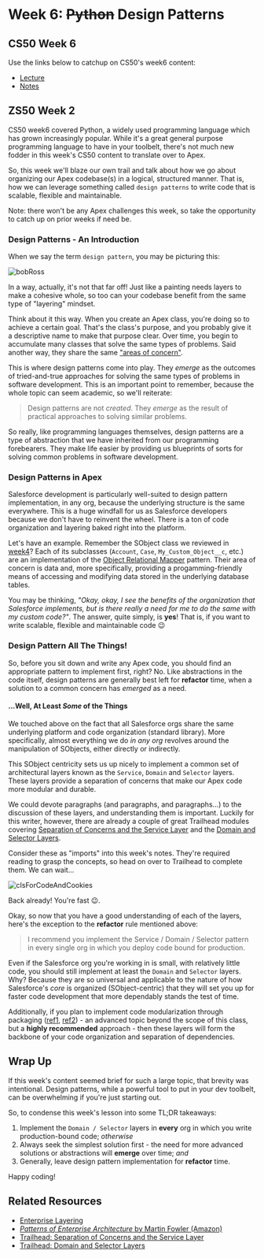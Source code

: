 # Week 6: ~~Python~~ Design Patterns

## CS50 Week 6
Use the links below to catchup on CS50's week6 content: 

- [Lecture](https://www.youtube.com/watch?v=mvlTSMUNQN4)
- [Notes](https://cs50.harvard.edu/college/weeks/6/notes/)

## ZS50 Week 2

CS50 week6 covered Python, a widely used programming language which has grown increasingly popular. While it's a great general purpose programming language to have in your toolbelt, there's not much new fodder in this week's CS50 content to translate over to Apex.

So, this week we'll blaze our own trail and talk about how we go about organizing our Apex codebase(s) in a logical, structured manner. That is, how we can leverage something called `design patterns` to write code that is scalable, flexible and maintainable. 

Note: there won't be any Apex challenges this week, so take the opportunity to catch up on prior weeks if need be. 

### Design Patterns - An Introduction

When we say the term `design pattern`, you may be picturing this: 

![bobRoss](https://media.giphy.com/media/AbPNdmgk6TJK/giphy.gif)

In a way, actually, it's not that far off! Just like a painting needs layers to make a cohesive whole, so too can your codebase benefit from the same type of "layering" mindset. 

Think about it this way. When you create an Apex class, you're doing so to achieve a certain goal. That's the class's purpose, and you probably give it a descriptive name to make that purpose clear. Over time, you begin to accumulate many classes that solve the same types of problems. Said another way, they share the same ["areas of concern"](https://en.wikipedia.org/wiki/Separation_of_concerns). 

This is where design patterns come into play. They *emerge* as the outcomes of tried-and-true approaches for solving the same types of problems in software development. This is an important point to remember, because the whole topic can seem academic, so we'll reiterate: 

> Design patterns are not *created*. They *emerge* as the result of practical approaches to solving similar problems. 

So really, like programming languages themselves, design patterns are a type of abstraction that we have inherited from our programming forebearers. They make life easier by providing us blueprints of sorts for solving common problems in software development. 

### Design Patterns in Apex

Salesforce development is particularly well-suited to design pattern implementation, in any org, because the underlying structure is the same everywhere. This is a huge windfall for us as Salesforce developers because we don't have to reinvent the wheel. There is a ton of code organization and layering baked right into the platform.

Let's have an example. Remember the SObject class we reviewed in [week4](./week4.md)? Each of its subclasses (`Account`, `Case`, `My_Custom_Object__c`, etc.) are an implementation of the [Object Relational Mapper](https://en.wikipedia.org/wiki/Object-relational_mapping) pattern. Their area of concern is data and, more specifically, providing a progamming-friendly means of accessing and modifying data stored in the underlying database tables. 

You may be thinking, *"Okay, okay, I see the benefits of the organization that Salesforce implements, but is there really a need for me to do the same with my custom code?"*. The answer, quite simply, is **yes**! That is, if you want to write scalable, flexible and maintainable code 😉

### Design Pattern All The Things!

So, before you sit down and write any Apex code, you should find an appropriate pattern to implement first, right? No. Like abstractions in the code itself, design patterns are generally best left for **refactor** time, when a solution to a common concern has *emerged* as a need. 

#### ...Well, At Least *Some* of the Things

We touched above on the fact that all Salesforce orgs share the same underlying platform and code organization (standard library). More specifically, almost everything we do *in any org* revolves around the manipulation of SObjects, either directly or indirectly. 

This SObject centricity sets us up nicely to implement a common set of architectural layers known as the `Service`, `Domain` and `Selector` layers. These layers provide a separation of concerns that make our Apex code more modular and durable. 

We could devote paragraphs (and paragraphs, and paragraphs...) to the discussion of these layers, and understanding them is important. Luckily for this writer, however, there are already a couple of great Trailhead modules covering [Separation of Concerns and the Service Layer](https://trailhead.salesforce.com/en/content/learn/modules/apex_patterns_sl) and the [Domain and Selector Layers](https://trailhead.salesforce.com/en/content/learn/modules/apex_patterns_dsl). 

Consider these as "imports" into this week's notes. They're required reading to grasp the concepts, so head on over to Trailhead to complete them. We can wait...

![cIsForCodeAndCookies](https://media.giphy.com/media/o5oLImoQgGsKY/giphy.gif)

Back already! You're fast 😉. 

Okay, so now that you have a good understanding of each of the layers, here's the exception to the **refactor** rule mentioned above: 

> I recommend you implement the Service / Domain / Selector pattern in every single org in which you deploy code bound for production. 

Even if the Salesforce org you're working in is small, with relatively little code, you should still implement at least the `Domain` and `Selector` layers. Why? Because they are so universal and applicable to the nature of how Salesforce's *core* is organized (SObject-centric) that they will set you up for faster code development that more dependably stands the test of time. 

Additionally, if you plan to implement code modularization through packaging ([ref1](https://trailhead.salesforce.com/en/content/learn/modules/unlocked-packages-for-customers), [ref2](https://developer.salesforce.com/docs/atlas.en-us.sfdx_dev.meta/sfdx_dev/sfdx_dev_dev2gp.htm)) - an advanced topic beyond the scope of this class, but a **highly recommended** approach - then these layers will form the backbone of your code organization and separation of dependencies.

## Wrap Up

If this week's content seemed brief for such a large topic, that brevity was intentional. Design patterns, while a powerful tool to put in your dev toolbelt, can be overwhelming if you're just starting out. 

So, to condense this week's lesson into some TL;DR takeaways: 
1. Implement the `Domain / Selector` layers in **every** org in which you write production-bound code; *otherwise*
3. Always seek the simplest solution first - the need for more advanced solutions or abstractions will **emerge** over time; *and*
2. Generally, leave design pattern implementation for **refactor** time. 

Happy coding!

## Related Resources

- [Enterprise Layering](https://martinfowler.com/bliki/PresentationDomainDataLayering.html) 
- [*Patterns of Enterprise Architecture* by Martin Fowler (Amazon)](https://www.amazon.com/gp/product/0321127420)
- [Trailhead: Separation of Concerns and the Service Layer](https://trailhead.salesforce.com/en/content/learn/modules/apex_patterns_sl)
- [Trailhead: Domain and Selector Layers](https://trailhead.salesforce.com/en/content/learn/modules/apex_patterns_dsl)
